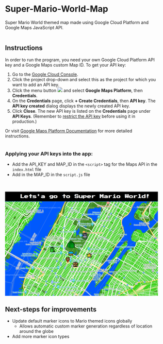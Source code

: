 # Super-Mario-World-Map
Super Mario World themed map made using Google Cloud Platform and Google Maps JavaScript API.
<br></br>
## Instructions
In order to run the program, you need your own Google Cloud Platform API key and a Google Maps custom Map ID. To get your API key:

1. Go to the [Google Cloud Console](https://console.cloud.google.com/project/_/google/maps-apis/overview).
2. Click the project drop-down and select this as the project for which you want to add an API key.
3. Click the menu button <img src="https://developers.google.com/maps/documentation/images/nav-menu.png" width=20px /> and select **Google Maps Platform**, then **Credentials**.
4. On the **Credentials** page, click **+ Create Credentials**, then **API key**.
The **API key created** dialog displays the newly created API key.
5. Click **Close**.
The new API key is listed on the **Credentials** page under **API Keys**.
(Remember to [restrict the API key](https://developers.google.com/maps/documentation/maps-static/get-api-key#restrict_key) before using it in production.)

Or visit [Google Maps Platform Documentation](https://developers.google.com/maps/documentation/maps-static/get-api-key) for more detailed instructions.
<br></br>
### Applying your API keys into the app:
- Add the API_KEY and MAP_ID in the `<script>` tag for the Maps API in the `index.html` file
- Add in the MAP_ID in the `script.js` file

<br></br>
![Super Mario World Map Screenshot](https://github.com/vxm52/Super-Mario-World-Map/blob/master/extras/Screenshot.png?raw=true)


## Next-steps for improvements
- Update default marker icons to Mario themed icons globally
  - Allows automatic custom marker generation regardless of location around the globe
- Add more marker icon types
